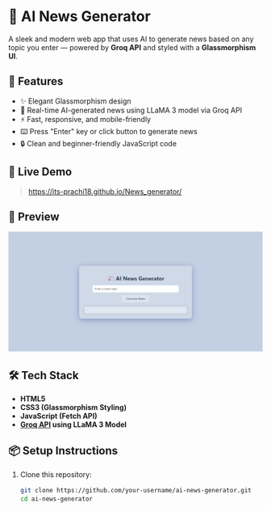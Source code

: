 # 📰 AI News Generator

A sleek and modern web app that uses AI to generate news based on any topic you enter — powered by **Groq API** and styled with a **Glassmorphism UI**.

## 🌟 Features

- ✨ Elegant Glassmorphism design
- 🧠 Real-time AI-generated news using LLaMA 3 model via Groq API
- ⚡ Fast, responsive, and mobile-friendly
- ⌨️ Press "Enter" key or click button to generate news
- 🔒 Clean and beginner-friendly JavaScript code

## 🚀 Live Demo

> https://its-prachi18.github.io/News_generator/

## 📸 Preview

![App Preview](screenshot-1.png)

## 🛠️ Tech Stack

- **HTML5**
- **CSS3 (Glassmorphism Styling)**
- **JavaScript (Fetch API)**
- **[Groq API](https://console.groq.com/) using LLaMA 3 Model**

## 📦 Setup Instructions

1. Clone this repository:
   ```bash
   git clone https://github.com/your-username/ai-news-generator.git
   cd ai-news-generator
